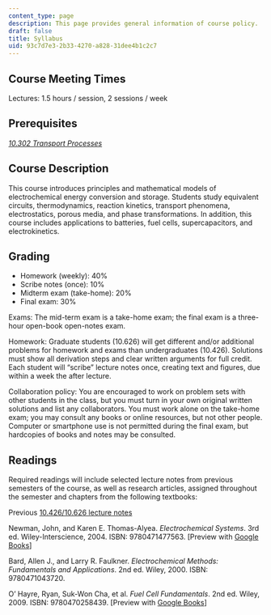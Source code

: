```yaml
---
content_type: page
description: This page provides general information of course policy.
draft: false
title: Syllabus
uid: 93c7d7e3-2b33-4270-a828-31dee4b1c2c7
---
```

## Course Meeting Times

Lectures: 1.5 hours / session, 2 sessions / week

## Prerequisites

[*10.302 Transport Processes*](https://ocw.mit.edu/courses/10-302-transport-processes-fall-2004/)

## Course Description

This course introduces principles and mathematical models of electrochemical energy conversion and storage. Students study equivalent circuits, thermodynamics, reaction kinetics, transport phenomena, electrostatics, porous media, and phase transformations. In addition, this course includes applications to batteries, fuel cells, supercapacitors, and electrokinetics.

## Grading

- Homework (weekly): 40%
- Scribe notes (once): 10%
- Midterm exam (take-home): 20%
- Final exam: 30%

Exams: The mid-term exam is a take-home exam; the final exam is a three-hour open-book open-notes exam.

Homework: Graduate students (10.626) will get different and/or additional problems for homework and exams than undergraduates (10.426). Solutions must show all derivation steps and clear written arguments for full credit. Each student will “scribe” lecture notes once, creating text and figures, due within a week the after lecture.

Collaboration policy: You are encouraged to work on problem sets with other students in the class, but you must turn in your own original written solutions and list any collaborators. You must work alone on the take-home exam; you may consult any books or online resources, but not other people. Computer or smartphone use is not permitted during the final exam, but hardcopies of books and notes may be consulted.

## Readings

Required readings will include selected lecture notes from previous semesters of the course, as well as research articles, assigned throughout the semester and chapters from the following textbooks:

Previous [10.426/10.626 lecture notes](https://ocw.mit.edu/courses/10-626-electrochemical-energy-systems-spring-2014/pages/lecture-notes/)

Newman, John, and Karen E. Thomas-Alyea. *Electrochemical Systems*. 3rd ed. Wiley-Interscience, 2004. ISBN: 9780471477563. \[Preview with [Google Books](http://books.google.com/books?id=vArZu0HM-xYC&pg=PAfrontcover)\]

Bard, Allen J., and Larry R. Faulkner. *Electrochemical Methods: Fundamentals and Applications*. 2nd ed. Wiley, 2000. ISBN: 9780471043720.

O’ Hayre, Ryan, Suk-Won Cha, et al. *Fuel Cell Fundamentals*. 2nd ed. Wiley, 2009. ISBN: 9780470258439. \[Preview with [Google Books](https://www.google.com/books/edition/Fuel_Cell_Fundamentals/O2JYCwAAQBAJ?hl=en&gbpv=1&pg=PR1&printsec=frontcover)\]